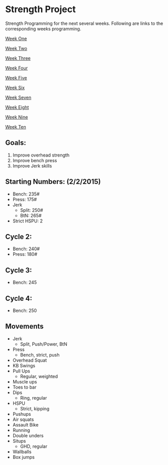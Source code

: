 # Strength Project
Strength Programming for the next several weeks. Following are links to the corresponding weeks programming.

[Week One](week1.md)

[Week Two](week2.md)

[Week Three](week3.md)

[Week Four](week4.md)

[Week Five](week5.md)

[Week Six](week6.md)

[Week Seven](week7.md)

[Week Eight](week8.md)

[Week Nine](week9.md)

[Week Ten](week10.md)

## Goals:
  1. Improve overhead strength
  2. Improve bench press
  3. Improve Jerk skills
  
## Starting Numbers: (2/2/2015)
* Bench: 235#
* Press: 175#
* Jerk
  * Split: 250#
  * BtN: 265#
* Strict HSPU: 2

## Cycle 2:
* Bench: 240#
* Press: 180#

## Cycle 3:
* Bench: 245

## Cycle 4:
* Bench: 250

## Movements
* Jerk
  * Split, Push/Power, BtN
* Press
  * Bench, strict, push
* Overhead Squat
* KB Swings
* Pull Ups
  * Regular, weighted
* Muscle ups
* Toes to bar
* Dips
  * Ring, regular
* HSPU
  * Strict, kipping
* Pushups
* Air squats
* Assault Bike
* Running
* Double unders
* Situps
  * GHD, regular
* Wallballs
* Box jumps
